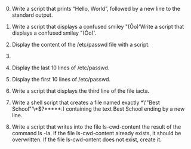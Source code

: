 0. Write a script that prints “Hello, World”, followed by a new line to the standard output.


1. Write a script that displays a confused smiley "(Ôo)'Write a script that displays a confused smiley "(Ôo)'.


2. Display the content of the /etc/passwd file with a script.


3.



4. Display the last 10 lines of /etc/passwd.


5. Display the first 10 lines of /etc/passwd.


6. Write a script that displays the third line of the file iacta.


7. Write a shell script that creates a file named exactly \*\\'"Best School"\'\\*$\?\*\*\*\*\*:) containing the text Best School ending by a new line.


8. Write a script that writes into the file ls-cwd-content the result of the command ls -la. If the file ls-cwd-content already exists, it should be overwritten. If the file ls-cwd-ontent does not exist, create it. 




